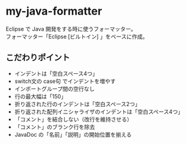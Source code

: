 # my-java-formatter
Eclipse で Java 開発をする時に使うフォーマッター。  
フォーマッター「Eclipse [ビルトイン] 」をベースに作成。

## こだわりポイント
- インデントは「空白スペース4つ」
- switch文の case句 でインデントを増やす
- インポートグループ間の空行なし
- 行の最大幅は「150」
- 折り返された行のインデントは「空白スペース2つ」
- 折り返された配列イニシャライザのインデントは「空白スペース4つ」
- 「コメント」を結合しない（改行を維持させる）
- 「コメント」のブランク行を除去
- JavaDoc の「名前」「説明」の開始位置を揃える